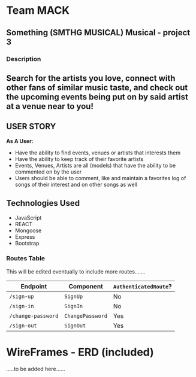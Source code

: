 # Team MACK 
## Something (SMTHG MUSICAL) Musical - project 3

### Description
Search for the artists you love, connect with other fans of similar music taste, and check out the upcoming events being put on by said artist at a venue near to you!
----------------------------------------------------------------------------


## USER STORY
**As A User:**
- Have the ability to find events, venues or artists that interests them 
- Have the ability to keep track of their favorite artists
- Events, Venues, Artists are all (models) that have the ability to be commented on by the user
- Users should be able to comment, like and maintain a favorites log of songs of their interest and on other songs as well 


## Technologies Used
- JavaScript
- REACT
- Mongoose
- Express 
- Bootstrap


### Routes Table

This will be edited eventually to include more routes.......

| Endpoint         | Component | `AuthenticatedRoute`? |
|------------------|-------------------|-------|
| `/sign-up`       | `SignUp`    | No |
| `/sign-in`       | `SignIn`    | No |
| `/change-password` | `ChangePassword`  | Yes |
| `/sign-out`        | `SignOut`   | Yes |

# WireFrames - ERD (included)
.....to be added here......